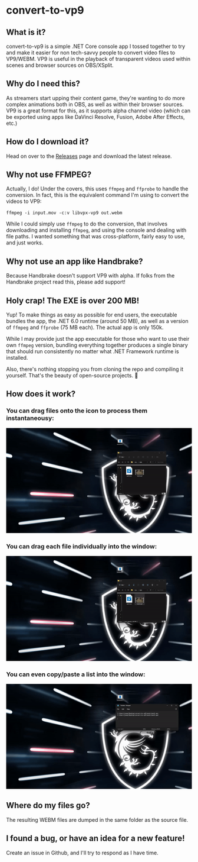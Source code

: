 # convert-to-vp9

## What is it?
convert-to-vp9 is a simple .NET Core console app I tossed together to try and make it easier for non tech-savvy people to convert video files to VP9/WEBM.  VP9 is useful in the playback of transparent videos used within scenes and browser sources on OBS/XSplit.

## Why do I need this?
As streamers start upping their content game, they're wanting to do more complex animations both in OBS, as well as within their browser sources.  VP9 is a great format for this, as it supports alpha channel video (which can be exported using apps like DaVinci Resolve, Fusion, Adobe After Effects, etc.)

## How do I download it?
Head on over to the [Releases](https://github.com/SharpDressedPenguin/convert-to-vp9/releases) page and download the latest release.

## Why not use FFMPEG?
Actually, I do!  Under the covers, this uses `ffmpeg` and `ffprobe` to handle the conversion.  In fact, this is the equivalent command I'm using to convert the videos to VP9:

```
ffmpeg -i input.mov -c:v libvpx-vp9 out.webm
```

While I could simply use `ffmpeg` to do the conversion, that involves downloading and installing `ffmpeg`, and using the console and dealing with file paths.  I wanted something that was cross-platform, fairly easy to use, and just works.

## Why not use an app like Handbrake?

Because Handbrake doesn't support VP9 with alpha.  If folks from the Handbrake project read this, please add support!

## Holy crap!  The EXE is over 200 MB!

Yup!  To make things as easy as possible for end users, the executable bundles the app, the .NET 6.0 runtime (around 50 MB), as well as a version of `ffmpeg` and `ffprobe` (75 MB each).  The actual app is only 150k.

While I may provide just the app executable for those who want to use their own `ffmpeg` version, bundling everything together produces a single binary that should run consistently no matter what .NET Framework runtime is installed.

Also, there's nothing stopping you from cloning the repo and compiling it yourself.  That's the beauty of open-source projects.  🙂

## How does it work?
### You can drag files onto the icon to process them instantaneousy:
![Dragging and dropping video files onto the icon](gifs/drag-and-drop.gif)

### You can drag each file individually into the window:
![Dragging and dropping video files onto the icon](gifs/individual-files.gif)

### You can even copy/paste a list into the window:
![Dragging and dropping video files onto the icon](gifs/copy-paste-list.gif)

## Where do my files go?
The resulting WEBM files are dumped in the same folder as the source file.

## I found a bug, or have an idea for a new feature!
Create an issue in Github, and I'll try to respond as I have time.